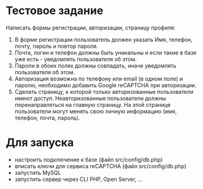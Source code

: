 # Тестовое задание
Написать формы регистрации, авторизации, страницу профиля:

1. В форме регистрации пользователь должен указать Имя, телефон, почту, пароль и повтор пароля.
2. Почта, логин и телефон должны быть уникальны и если такие в базе уже есть - уведомлять пользователя об этом.
3. Пароли в обоих полях должны совпадать, иначе уведомлять пользователя об этом.
4. Авторизация возможна по телефону или email (в одном поле) и паролю, необходимо добавить Google reCAPTCHA при авторизации.
5. Сделать страницу, к которой только авторизованные пользователи имеют доступ. Неавторизованные пользователи должны перенаправляться на главную страницу. На этой странице пользователи могут менять свою личную информацию (имя, телефон, почта, пароль).

# Для запуска
- настроить подключение к базе (файл src/config/db.php)
- вписать ключи для сервиса reCAPTCHA (файл src/config/db.php)
- запустить MySQL
- запустить сервер через CLI PHP, Open Server, ...
